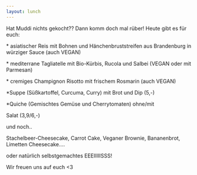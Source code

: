 ```yaml
---
layout: lunch
---
```



Hat Muddi nichts gekocht?? Dann komm doch mal r&uuml;ber! Heute gibt es f&uuml;r euch:

\* asiatischer Reis mit Bohnen und H&auml;nchenbruststreifen aus Brandenburg in w&uuml;rziger Sauce (auch VEGAN)

\* mediterrane Tagliatelle mit Bio-K&uuml;rbis, Rucola und Salbei (VEGAN oder mit Parmesan)

\* cremiges Champignon Risotto mit frischem Rosmarin (auch VEGAN)

\*Suppe (S&uuml;&szlig;kartoffel, Curcuma, Curry) mit Brot und Dip (5,-)

\*Quiche (Gemischtes Gem&uuml;se und Cherrytomaten) ohne/mit

Salat (3,9/6,-)

und noch..

Stachelbeer-Cheesecake, Carrot Cake, Veganer Brownie, Bananenbrot, Limetten Cheesecake....

oder nat&uuml;rlich selbstgemachtes EEEIIIIISSS!

Wir freuen uns auf euch &lt;3